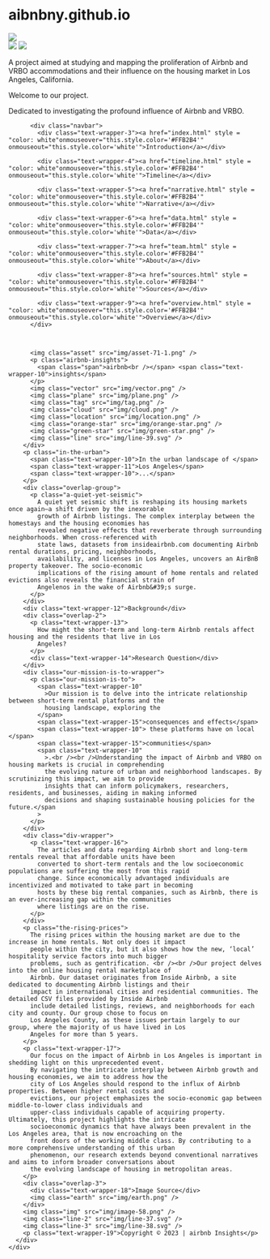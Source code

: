 # aibnbny.github.io
<html>
  <head>
    <meta charset="utf-8" />
    <link rel="stylesheet" type="text/css" id="app-stylesheet" href="css/intro.globals.css">
    <link rel="stylesheet" type="text/css" id="app-stylesheet" href="css/intro.styleguide.css">
    <link rel="stylesheet" type="text/css" id="app-stylesheet" href="css/intro.css">
  </head>

  <title>Introduction</title>

  <body>
    <div class="introduction-page">
      <div class="div">
        <div class="overlap">
          <img class="image" src="img/image-49.png" />
          <div class="rectangle"></div>
          <img class="hotel" src="img/hotel.png" />
          <img class="MAP" src="img/map-1.png" />
          <p class="text-wrapper">
            A project aimed at studying and mapping the proliferation of Airbnb and VRBO accommodations and their
            influence on the housing market in Los Angeles, California.
          </p>
          <div class="text-wrapper-2">Welcome to our project.</div>
          <p class="p">Dedicated to investigating the profound influence of Airbnb and VRBO.</p>
          <div class="rectangle-2"></div>



          <div class="navbar">
            <div class="text-wrapper-3"><a href="index.html" style = "color: white"onmouseover="this.style.color='#FFB2B4'" onmouseout="this.style.color='white'">Introduction</a></div>

            <div class="text-wrapper-4"><a href="timeline.html" style = "color: white"onmouseover="this.style.color='#FFB2B4'" onmouseout="this.style.color='white'">Timeline</a></div>

            <div class="text-wrapper-5"><a href="narrative.html" style = "color: white"onmouseover="this.style.color='#FFB2B4'" onmouseout="this.style.color='white'">Narrative</a></div>

            <div class="text-wrapper-6"><a href="data.html" style = "color: white"onmouseover="this.style.color='#FFB2B4'" onmouseout="this.style.color='white'">Data</a></div>

            <div class="text-wrapper-7"><a href="team.html" style = "color: white"onmouseover="this.style.color='#FFB2B4'" onmouseout="this.style.color='white'">About</a></div>

            <div class="text-wrapper-8"><a href="sources.html" style = "color: white"onmouseover="this.style.color='#FFB2B4'" onmouseout="this.style.color='white'">Sources</a></div>

            <div class="text-wrapper-9"><a href="overview.html" style = "color: white"onmouseover="this.style.color='#FFB2B4'" onmouseout="this.style.color='white'">Overview</a></div>
          </div>



          <img class="asset" src="img/asset-71-1.png" />
          <p class="airbnb-insights">
            <span class="span">airbnb<br /></span> <span class="text-wrapper-10">insights</span>
          </p>
          <img class="vector" src="img/vector.png" />
          <img class="plane" src="img/plane.png" />
          <img class="tag" src="img/tag.png" />
          <img class="cloud" src="img/cloud.png" />
          <img class="location" src="img/location.png" />
          <img class="orange-star" src="img/orange-star.png" />
          <img class="green-star" src="img/green-star.png" />
          <img class="line" src="img/line-39.svg" />
        </div>
        <p class="in-the-urban">
          <span class="text-wrapper-10">In the urban landscape of </span>
          <span class="text-wrapper-11">Los Angeles</span>
          <span class="text-wrapper-10">...</span>
        </p>
        <div class="overlap-group">
          <p class="a-quiet-yet-seismic">
            A quiet yet seismic shift is reshaping its housing markets once again—a shift driven by the inexorable
            growth of Airbnb listings. The complex interplay between the homestays and the housing economies has
            revealed negative effects that reverberate through surrounding neighborhoods. When cross-referenced with
            state laws, datasets from insideairbnb.com documenting Airbnb rental durations, pricing, neighborhoods,
            availability, and licenses in Los Angeles, uncovers an AirBnB property takeover. The socio-economic
            implications of the rising amount of home rentals and related evictions also reveals the financial strain of
            Angelenos in the wake of Airbnb&#39;s surge.
          </p>
        </div>
        <div class="text-wrapper-12">Background</div>
        <div class="overlap-2">
          <p class="text-wrapper-13">
            How might the short-term and long-term Airbnb rentals affect housing and the residents that live in Los
            Angeles?
          </p>
          <div class="text-wrapper-14">Research Question</div>
        </div>
        <div class="our-mission-is-to-wrapper">
          <p class="our-mission-is-to">
            <span class="text-wrapper-10"
              >Our mission is to delve into the intricate relationship between short-term rental platforms and the
              housing landscape, exploring the
            </span>
            <span class="text-wrapper-15">consequences and effects</span>
            <span class="text-wrapper-10"> these platforms have on local </span>
            <span class="text-wrapper-15">communities</span>
            <span class="text-wrapper-10"
              >.<br /><br />Understanding the impact of Airbnb and VRBO on housing markets is crucial in comprehending
              the evolving nature of urban and neighborhood landscapes. By scrutinizing this impact, we aim to provide
              insights that can inform policymakers, researchers, residents, and businesses, aiding in making informed
              decisions and shaping sustainable housing policies for the future.</span
            >
          </p>
        </div>
        <div class="div-wrapper">
          <p class="text-wrapper-16">
            The articles and data regarding Airbnb short and long-term rentals reveal that affordable units have been
            converted to short-term rentals and the low socioeconomic populations are suffering the most from this rapid
            change. Since economically advantaged individuals are incentivized and motivated to take part in becoming
            hosts by these big rental companies, such as Airbnb, there is an ever-increasing gap within the communities
            where listings are on the rise.
          </p>
        </div>
        <p class="the-rising-prices">
          The rising prices within the housing market are due to the increase in home rentals. Not only does it impact
          people within the city, but it also shows how the new, ‘local’ hospitality service factors into much bigger
          problems, such as gentrification. <br /><br />Our project delves into the online housing rental marketplace of
          Airbnb. Our dataset originates from Inside Airbnb, a site dedicated to documenting Airbnb listings and their
          impact in international cities and residential communities. The detailed CSV files provided by Inside Airbnb
          include detailed listings, reviews, and neighborhoods for each city and county. Our group chose to focus on
          Los Angeles County, as these issues pertain largely to our group, where the majority of us have lived in Los
          Angeles for more than 5 years.
        </p>
        <p class="text-wrapper-17">
          Our focus on the impact of Airbnb in Los Angeles is important in shedding light on this unprecedented event.
          By navigating the intricate interplay between Airbnb growth and housing economies, we aim to address how the
          city of Los Angeles should respond to the influx of Airbnb properties. Between higher rental costs and
          evictions, our project emphasizes the socio-economic gap between middle-to-lower class individuals and
          upper-class individuals capable of acquiring property. Ultimately, this project highlights the intricate
          socioeconomic dynamics that have always been prevalent in the Los Angeles area, that is now encroaching on the
          front doors of the working middle class. By contributing to a more comprehensive understanding of this urban
          phenomenon, our research extends beyond conventional narratives and aims to inform broader conversations about
          the evolving landscape of housing in metropolitan areas.
        </p>
        <div class="overlap-3">
          <div class="text-wrapper-18">Image Source</div>
          <img class="earth" src="img/earth.png" />
        </div>
        <img class="img" src="img/image-58.png" />
        <img class="line-2" src="img/line-37.svg" />
        <img class="line-3" src="img/line-38.svg" />
        <p class="text-wrapper-19">Copyright © 2023 | airbnb Insights</p>
      </div>
    </div>
  </body>
</html>
